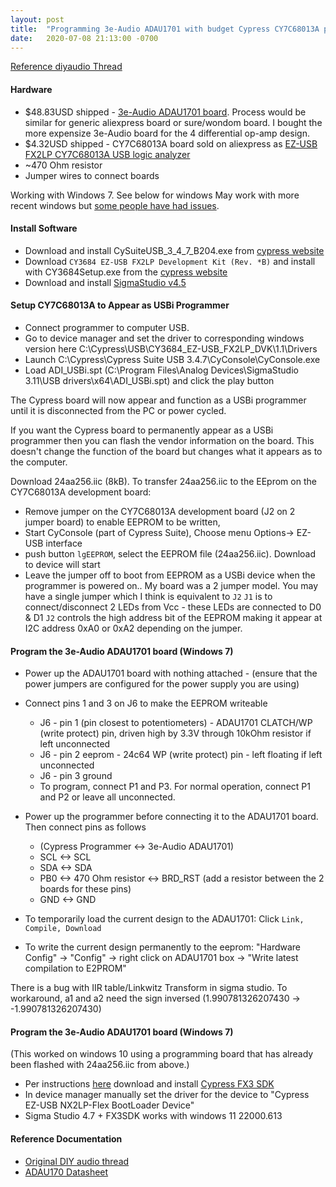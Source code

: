 ```yaml
---
layout: post
title:  "Programming 3e-Audio ADAU1701 with budget Cypress CY7C68013A programmer"
date:   2020-07-08 21:13:00 -0700
---
```

[Reference diyaudio Thread](https://www.diyaudio.com/forums/digital-line-level/269111-low-cost-usbi-programmer-using-cypress-cy7c68013a-board.html)

#### Hardware
- $48.83USD shipped - [3e-Audio ADAU1701 board](http://www.3e-audio.com/dsp/adau1701-2in4out/). Process would be similar for generic aliexpress board or sure/wondom board. I bought the more expensize 3e-Audio board for the 4 differential op-amp design.
- $4.32USD shipped - CY7C68013A board sold on aliexpress as [EZ-USB FX2LP CY7C68013A USB logic analyzer](https://www.aliexpress.com/item/1907907422.html?spm=a2g0s.9042311.0.0.65b34c4dStAay6)
- ~470 Ohm resistor 
- Jumper wires to connect boards

Working with Windows 7. See below for windows May work with more recent windows but [some people have had issues](https://ez.analog.com/dsp/sigmadsp/f/q-a/65011/usbi-problems-with-windows-10). 

#### Install Software
- Download and install CySuiteUSB_3_4_7_B204.exe from [cypress website](https://www.cypress.com/documentation/software-and-drivers/suiteusb-34-usb-development-tools-visual-studio)
- Download `CY3684 EZ-USB FX2LP Development Kit (Rev. *B)` and install with CY3684Setup.exe from the [cypress website](https://www.cypress.com/documentation/development-kitsboards/cy3684-ez-usb-fx2lp-development-kit)
- Download and install [SigmaStudio v4.5](https://www.analog.com/en/design-center/evaluation-hardware-and-software/software/ss_sigst_02.html#software-relatedsoftware)


#### Setup CY7C68013A to Appear as USBi Programmer
- Connect programmer to computer USB. 
- Go to device manager and set the driver to corresponding windows version here C:\Cypress\USB\CY3684_EZ-USB_FX2LP_DVK\1.1\Drivers 
- Launch C:\Cypress\Cypress Suite USB 3.4.7\CyConsole\CyConsole.exe
- Load ADI_USBi.spt (C:\Program Files\Analog Devices\SigmaStudio 3.11\USB drivers\x64\ADI_USBi.spt) and click the play button 

The Cypress board will now appear and function as a USBi programmer until it is disconnected from the PC or power cycled.

If you want the Cypress board to permanently appear as a USBi programmer then you can flash the vendor information on the board. This doesn't change the function of the board but changes what it appears as to the computer.

Download 24aa256.iic (8kB). To transfer 24aa256.iic to the EEprom on the CY7C68013A development board:
- Remove jumper on the CY7C68013A development board (J2 on 2 jumper board) to enable EEPROM to be written,
- Start CyConsole (part of Cypress Suite), Choose menu Options-> EZ-USB interface
- push button `lgEEPROM`, select the EEPROM file (24aa256.iic). Download to device will start
- Leave the jumper off to boot from EEPROM as a USBi device when the programmer is powered on.. 
My board was a 2 jumper model. You may have a single jumper which I think is equivalent to `J2`
`J1` is to connect/disconnect 2 LEDs from Vcc - these LEDs are connected to D0 & D1
`J2` controls the high address bit of the EEPROM making it appear at I2C address 0xA0 or 0xA2 depending on the jumper.

#### Program the 3e-Audio ADAU1701 board (Windows 7)
- Power up the ADAU1701 board with nothing attached - (ensure that the power jumpers are configured for the power supply you are using)
- Connect pins 1 and 3 on J6 to make the EEPROM writeable 
  - J6 - pin 1 (pin closest to potentiometers) - ADAU1701 CLATCH/WP (write protect) pin, driven high by 3.3V through 10kOhm resistor if left unconnected
  - J6 - pin 2 eeprom - 24c64 WP (write protect) pin - left floating if left unconnected
  - J6 - pin 3 ground
  - To program, connect P1 and P3. For normal operation, connect P1 and P2 or leave all unconnected.

- Power up the programmer before connecting it to the ADAU1701 board. Then connect pins as follows
  - (Cypress Programmer <-> 3e-Audio ADAU1701)
  - SCL <-> SCL
  - SDA <-> SDA
  - PB0 <-> 470 Ohm resistor <-> BRD_RST (add a resistor between the 2 boards for these pins)
  - GND <-> GND
- To temporarily load the current design to the ADAU1701: Click `Link, Compile, Download` 
- To write the current design permanently to the eeprom: "Hardware Config" -> "Config" -> right click on ADAU1701 box -> "Write latest compilation to E2PROM"

There is a bug with IIR table/Linkwitz Transform in sigma studio. To workaround, a1 and a2 need the sign inversed (1.990781326207430 -> -1.990781326207430)

#### Program the 3e-Audio ADAU1701 board (Windows 7)
(This worked on windows 10 using a programming board that has already been flashed with 24aa256.iic from above.)
- Per instructions [here](https://community.infineon.com/t5/USB-Low-Full-High-Speed/CY7C68013A-driver-for-windows-10/td-p/186739) download and install [Cypress FX3 SDK](https://www.cypress.com/documentation/software-and-drivers/ez-usb-fx3-software-development-kit)
- In device manager manually set the driver for the device to "Cypress EZ-USB NX2LP-Flex BootLoader Device"
- Sigma Studio 4.7 + FX3SDK works with windows 11 22000.613 


#### Reference Documentation
- [Original DIY audio thread](https://www.diyaudio.com/forums/digital-line-level/269111-low-cost-usbi-programmer-using-cypress-cy7c68013a-board.html)
- [ADAU170 Datasheet](https://www.analog.com/media/en/technical-documentation/data-sheets/ADAU1701.pdf)


